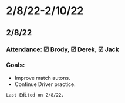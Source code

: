 # 2/8/22-2/10/22
## 2/8/22 
### Attendance: &#9745;  Brody, &#9745; Derek, &#9745; Jack
### Goals:
- Improve match autons.
- Continue Driver practice.

```{important}
Last Edited on 2/8/22.
```
